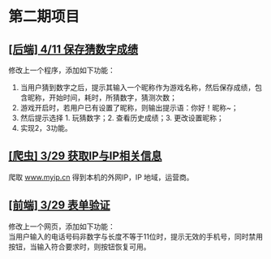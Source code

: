# 第二期项目

## [[后端] 4/11 保存猜数字成绩](./backend)

修改上一个程序，添加如下功能：  
1. 当用户猜到数字之后，提示其输入一个昵称作为游戏名称，然后保存成绩，包含昵称，开始时间，耗时，所猜数字，猜测次数；  
2. 游戏开启时，若用户已有设置了昵称，则输出提示语：你好！昵称~；  
3. 然后提示选择 1. 玩猜数字；2. 查看历史成绩；3. 更改设置昵称；  
4. 实现2，3功能。  

## [[爬虫] 3/29 获取IP与IP相关信息](./crawler)

爬取 www.myip.cn 得到本机的外网IP，IP 地域，运营商。

## [[前端] 3/29 表单验证](./frontend)

修改上一个网页，添加如下功能：  
当用户输入的电话号码非数字与长度不等于11位时，提示无效的手机号，同时禁用按钮，当输入符合要求时，则按钮恢复可用。